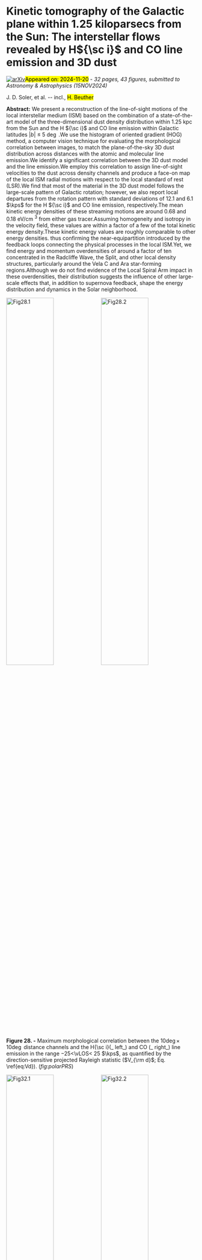 <div class="macros" style="visibility:hidden;">
$\newcommand{\ensuremath}{}$
$\newcommand{\xspace}{}$
$\newcommand{\object}[1]{\texttt{#1}}$
$\newcommand{\farcs}{{.}''}$
$\newcommand{\farcm}{{.}'}$
$\newcommand{\arcsec}{''}$
$\newcommand{\arcmin}{'}$
$\newcommand{\ion}[2]{#1#2}$
$\newcommand{\textsc}[1]{\textrm{#1}}$
$\newcommand{\hl}[1]{\textrm{#1}}$
$\newcommand{\footnote}[1]{}$
$\newcommand{\sorthelp}[1]$
$\newcommand{\juan}[1]{{\color{magenta} #1}}$
$\newcommand{\sergio}[1]{{\color{green} #1}}$
$\newcommand{\ralf}[1]{{\bf \color{magenta} RSK: #1}}$
$\newcommand{\planck}{\Planck}$
$\newcommand{\nh}{N_{\textsc{H}}}$
$\newcommand{\IRAS}{\textit{IRAS\/}}$
$\newcommand{\WMAP}{\textit{WMAP\/}}$
$\newcommand{\COBE}{\textit{COBE\/}}$
$\newcommand{\Spitzer}{\textit{Spitzer\/}}$
$\newcommand{\healpix}{{\sc HEALPix}}$
$\newcommand{\sextractor}{{\sc SExtractor}}$
$\newcommand{\hii}{\ion{H}{II}}$
$\newcommand{\viewangle}{\alpha}$
$\newcommand{\kps}{km s^{-1}}$
$\newcommand{\vLOS}{v_{\rm LOS}}$
$\newcommand{\planckurl}{\burl{http://www.rssd.esa.int/index.php?project=PLANCK&page=Planck_Collaboration}}$
$\newcommand{\commentproof}[1]$
$\newcommand{\bfc}\newcommand$
$\newcommand{\bfm}{\bf \color{magenta}}$
$\newcommand{\bfm}\newcommand$
$\newcommand{\Herschel}{\textit{Herschel}}$
$\newcommand{\deg}{\ifmmode^\circ\else^\circ\fi}$
$\newcommand{\pdeg}{\ifmmode \setbox0=\hbox{^{\circ}}\rlap{\hskip.11\wd0 .}^{\circ} \else \setbox0=\hbox{^{\circ}}\rlap{\hskip.11\wd0 .}^{\circ}\fi}$
$\newcommand{\arcs}{\ifmmode{^{\scriptstyle\prime\prime}} \else ^{\scriptstyle\prime\prime}\fi}$
$\newcommand{\arcm}{\ifmmode{^{\scriptstyle\prime}} \else ^{\scriptstyle\prime}\fi}$
$\newcommand\parcs{\saa=.07em \sbb=.03em$
$     \ifmmode \hbox{\rlap{.}}^{\scriptstyle\prime\kern -\sbb\prime}\hbox{\kern -\sa}$
$     \else \rlap{.}^{\scriptstyle\prime\kern -\sbb\prime}\kern -\sa\fi}$
$\newcommand\parcm{\saa=.08em \sbb=.03em$
$     \ifmmode \hbox{\rlap{.}\kern\saa}^{\scriptstyle\prime}\hbox{\kern-\sbb}$
$     \else \rlap{.}\kern\saa^{\scriptstyle\prime}\kern-\sbb\fi}$</div>



<div id="title">

# Kinetic tomography of the Galactic plane within 1.25 kiloparsecs from the Sun: The interstellar flows revealed by H${\sc i}$ and CO line emission and 3D dust

</div>
<div id="comments">

[![arXiv](https://img.shields.io/badge/arXiv-2411.12257-b31b1b.svg)](https://arxiv.org/abs/2411.12257)<mark>Appeared on: 2024-11-20</mark> -  _32 pages, 43 figures, submitted to Astronomy & Astrophysics (15NOV2024)_

</div>
<div id="authors">

J. D. Soler, et al. -- incl., <mark>H. Beuther</mark>

</div>
<div id="abstract">

**Abstract:** We present a reconstruction of the line-of-sight motions of the local interstellar medium (ISM) based on the combination of a state-of-the-art model of the three-dimensional dust density distribution within 1.25 kpc from the Sun and the H ${\sc i}$ and CO line emission within Galactic latitudes $|b|$ $\leq$ 5 $\deg$ .We use the histogram of oriented gradient (HOG) method, a computer vision technique for evaluating the morphological correlation between images, to match the plane-of-the-sky 3D dust distribution across distances with the atomic and molecular line emission.We identify a significant correlation between the 3D dust model and the line emission.We employ this correlation to assign line-of-sight velocities to the dust across density channels and produce a face-on map of the local ISM radial motions with respect to the local standard of rest (LSR).We find that most of the material in the 3D dust model follows the large-scale pattern of Galactic rotation; however, we also report local departures from the rotation pattern with standard deviations of 12.1 and 6.1 $\kps$ for the H ${\sc i}$ and CO line emission, respectively.The mean kinetic energy densities of these streaming motions are around 0.68 and 0.18 eV/cm $^{3}$ from either gas tracer.Assuming homogeneity and isotropy in the velocity field, these values are within a factor of a few of the total kinetic energy density.These kinetic energy values are roughly comparable to other energy densities. thus confirming the near-equipartition introduced by the feedback loops connecting the physical processes in the local ISM.Yet, we find energy and momentum overdensities of around a factor of ten concentrated in the Radcliffe Wave, the Split, and other local density structures, particularly around the Vela C and Ara star-forming regions.Although we do not find evidence of the Local Spiral Arm impact in these overdensities, their distribution suggests the influence of other large-scale effects that, in addition to supernova feedback, shape the energy distribution and dynamics in the Solar neighborhood.

</div>

<div id="div_fig1">

<img src="" alt="Fig28.1" width="50%"/><img src="" alt="Fig28.2" width="50%"/>

**Figure 28. -** Maximum morphological correlation between the 10$\deg$$\times$ 10$\deg$ distance channels and the H{\sc i}(_ left_) and CO (_ right_) line emission in the range $-25$$<$\vLOS$<$ 25 $\kps$, as quantified by the direction-sensitive projected Rayleigh statistic ($V_{\rm d}$; Eq. \ref{eq:Vd}).
 (*fig:polarPRS*)

</div>
<div id="div_fig2">

<img src="" alt="Fig32.1" width="50%"/><img src="" alt="Fig32.2" width="50%"/>

**Figure 32. -** Line-of-sight velocity derived from the H{\sc i}(_ left_) and CO (_ right_) line emission associated to the distance channels in the 3D dust reconstruction using the HOG method ($v^{\rm HOG}_{\rm LOS}$).
The colored circles correspond to the position and $\vLOS$ for the five high-mass star-forming regions with VLBI parallax observations within the studied volume.
 (*fig:polarvLSRfromHIandCO*)

</div>
<div id="div_fig3">

<img src="" alt="Fig13.1" width="50%"/><img src="" alt="Fig13.2" width="50%"/>

**Figure 13. -** Comparison of the results obtained with $V$ and $V_{\rm d}$ for the mean 3D dust and the line emission toward the tile covering the Galactic longitude range 30$\deg$$<$$l$$<$ 40$\deg$.
 (*fig:comparisonVandVd*)

</div><div id="qrcode"><img src=https://api.qrserver.com/v1/create-qr-code/?size=100x100&data="https://arxiv.org/abs/2411.12257"></div>